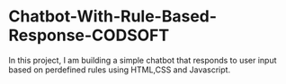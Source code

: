 # Chatbot-With-Rule-Based-Response-CODSOFT
In this project, I am building a simple chatbot that responds to user input based on perdefined rules using HTML,CSS and Javascript.
